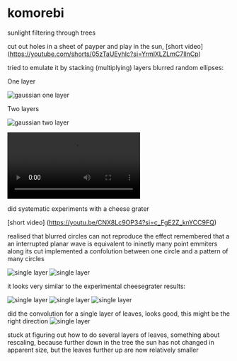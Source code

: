 # komorebi
sunlight filtering through trees

cut out holes in a sheet of payper and play in the sun,
[short video] (https://youtube.com/shorts/05zTaUEyhlc?si=YrmlXLZLmC7IlnCp)

tried to emulate it by stacking (multiplying) layers blurred random ellipses:

One layer

![gaussian one layer](generated/gaussian_1_layer.png "gaussian one layer")

Two layers

![gaussian two layer](generated/gaussian_2_layer.png "gaussian two layer")

![gaussian two layer](generated/gaussian_2_layer.mp4 "gaussian two layer")




did systematic experiments with a cheese grater

[short video] (https://youtu.be/CNX8Lc9OP34?si=c_FgE2Z_knYCC9FQ)

realised that blurred circles can not reproduce the effect
remembered that a an interrupted planar wave is equivalent to ininetly many point emmiters along its cut
implemented a confolution between one circle and a pattern of many circles

![single layer](generated/grater.png "grater")
![single layer](generated/sun.png "sun")

it looks very similar to the experimental cheesegrater results:

![single layer](generated/sun4.png "sun4")
![single layer](generated/sun8.png "sun8")
![single layer](generated/sun16.png "sun16")

did the convolution for a single layer of leaves, looks good, this might be the right direction
![single layer](generated/convolve_1_layer.png "single layer")

stuck at figuring out how to do several layers of leaves, something about rescaling, 
because further down in the tree the sun has not changed in apparent size, 
but the leaves further up are now relatively smaller
